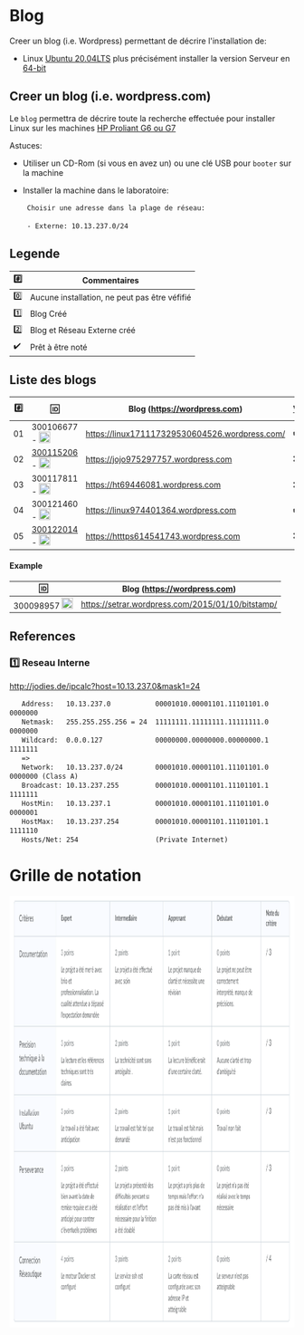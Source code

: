 
# Blog


Creer un blog (i.e. Wordpress) permettant de décrire l'installation de:

* Linux [Ubuntu 20.04LTS](https://releases.ubuntu.com/20.04/) plus précisément installer la version  Serveur en [64-bit](https://releases.ubuntu.com/20.04/ubuntu-20.04.1-live-server-amd64.iso)

## Creer un blog (i.e. wordpress.com)

Le `blog` permettra de décrire toute la recherche effectuée pour installer Linux sur les machines [HP Proliant G6 ou G7](https://github.com/CollegeBoreal/Laboratoires/tree/master/3202/proliant)

Astuces: 

* Utiliser un CD-Rom (si vous en avez un) ou une clé USB pour `booter` sur la machine

* Installer la machine dans le laboratoire:

       Choisir une adresse dans la plage de réseau:
       
       - Externe: 10.13.237.0/24
       
       
## Legende

| :hash:             | Commentaires                                  |
|--------------------|-----------------------------------------------|
| :zero:             | Aucune installation, ne peut pas être véfifié |
| :one:              | Blog Créé                                     |
| :two:              | Blog et Réseau Externe créé                   |
| :heavy_check_mark: | Prêt à être noté                              |

## Liste des blogs

|:hash:| :id:      |   Blog (https://wordpress.com)                                                    | [VPN](https://github.com/CollegeBoreal/Tutoriels/tree/main/V.VPN)  | [Check](README.md#legende) | [Reseau Externe](README.md#one-reseau-externe)| Baie |
|------|-----------|-----------------------------------------------------------------------------------|------|--------------------|---------------|----|
| 01   | 300106677 - <image src="https://avatars.githubusercontent.com/u/71027895?v=4" width=20 height=20></image> | https://linux171117329530604526.wordpress.com/                                    | :heavy_check_mark:  | :heavy_check_mark:                | 10.13.237.37   | :three::seven: |
| 02   | [300115206](https://github.com/itonga) - <image src="https://avatars.githubusercontent.com/u/73952068?v=4" width=20 height=20></image> | https://jojo975297757.wordpress.com                                               | :x:  | :x:                | 10.13.237.?   |?|
| 03   | 300117811 - <image src="https://avatars.githubusercontent.com/u/71027809?v=4" width=20 height=20></image>  | https://ht69446081.wordpress.com                                                  | :x:  | :heavy_check_mark:                | 10.13.237.34   | :three::four: |            
| 04   | 300121460 - <image src="https://avatars.githubusercontent.com/u/71027883?v=4" width=20 height=20></image> | https://linux974401364.wordpress.com                                              | :heavy_check_mark:  | :heavy_check_mark:                | 10.13.237.31   | :three::one: | 
| 05   | [300122014](https://github.com/sylvainEmm) - <image src="https://avatars.githubusercontent.com/u/71392439?v=4" width=20 height=20></image> | https://htttps614541743.wordpress.com                                             | :x:  | :x:                | 10.13.237.28   | :three::eight: |


#### Example
| :id:      |   Blog (https://wordpress.com)                          |
|-----------|---------------------------------------------------------|
| 300098957  <image src="https://avatars0.githubusercontent.com/u/62551735?s=400&v=4" width=20 height=20></image> | https://setrar.wordpress.com/2015/01/10/bitstamp/       | 


## References

### :one: Reseau Interne

http://jodies.de/ipcalc?host=10.13.237.0&mask1=24

       Address:   10.13.237.0           00001010.00001101.11101101.0 0000000
       Netmask:   255.255.255.256 = 24  11111111.11111111.11111111.0 0000000
       Wildcard:  0.0.0.127             00000000.00000000.00000000.1 1111111
       =>
       Network:   10.13.237.0/24        00001010.00001101.11101101.0 0000000 (Class A)
       Broadcast: 10.13.237.255         00001010.00001101.11101101.1 1111111
       HostMin:   10.13.237.1           00001010.00001101.11101101.0 0000001
       HostMax:   10.13.237.254         00001010.00001101.11101101.1 1111110
       Hosts/Net: 254                   (Private Internet)

# Grille de notation

<img src="images/Rubrique-Linux.png" width=1097 height=762 > </img>
